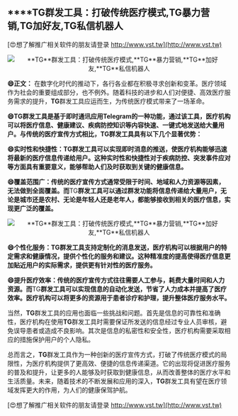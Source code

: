 ## ****TG**群发工具：打破传统医疗模式,**TG**暴力营销,**TG**加好友,**TG**私信机器人**

[😍想了解推广相关软件的朋友请登录 http://www.vst.tw](http://www.vst.tw)

 <center><img src="https://vst.tw/MP4/tuiguang/png/1.png" alt="**TG**群发工具：打破传统医疗模式,**TG**暴力营销,**TG**加好友,**TG**私信机器人"></center>

**😄正文：**
在数字化时代的推动下，各行各业都在积极寻求创新和变革。医疗领域作为社会的重要组成部分，也不例外。随着科技的进步和人们对便捷、高效医疗服务需求的提升，**TG**群发工具应运而生，为传统医疗模式带来了一场革命。

**😄**TG**群发工具是基于即时通讯应用Telegram的一种功能，通过该工具，医疗机构可以将医疗信息、健康建议、疾病防控知识等内容快速、一键式地发送给大量用户。与传统的医疗宣传方式相比，**TG**群发工具具有以下几个显著优势：**

**😄实时性和快捷性：**TG**群发工具可以实现即时消息的推送，使医疗机构能够迅速将最新的医疗信息传递给用户。这种实时性和快捷性对于疾病防控、突发事件应对等方面具有重要意义，能够帮助人们及时获取到关键的健康信息。**

**😄覆盖范围广：传统的医疗宣传方式通常受限于时间、地域和人力资源等因素，无法做到全面覆盖。而**TG**群发工具可以通过群发功能将信息传递给大量用户，无论是城市还是农村、无论是年轻人还是老年人，都能够接收到相关的医疗信息，实现更广泛的覆盖。**

 <center><img src="https://vst.tw/MP4/tuiguang/png/2.png" alt="**TG**群发工具：打破传统医疗模式,**TG**暴力营销,**TG**加好友,**TG**私信机器人"></center>

**😄个性化服务：**TG**群发工具支持定制化的消息发送，医疗机构可以根据用户的特定需求和健康情况，提供个性化的服务和建议。这种精准度的提高使得医疗信息更加贴近用户的实际需求，提供更有针对性的医疗服务。**

**😄提升医疗效率：传统的医疗宣传方式往往需要人工参与，耗费大量时间和人力资源。而**TG**群发工具可以实现信息的自动化发送，节省了人力成本并提高了医疗效率。医疗机构可以将更多的资源用于患者诊疗和护理，提升整体医疗服务水平。**

当然，**TG**群发工具的应用也面临一些挑战和问题。首先是信息的可靠性和准确性，医疗机构在使用**TG**群发工具时需要保证所发送的信息经过专业人员审核，避免误导患者或造成不良影响。其次是信息的私密性和安全性，医疗机构需要采取相应的措施保护用户的个人隐私。

总而言之，**TG**群发工具作为一种创新的医疗宣传方式，打破了传统医疗模式的局限性，为医疗机构提供了更高效、便捷的信息传递渠道。它的出现将促进医疗服务的普及和提升，让更多的人能够及时获取到健康信息，从而改善整体的医疗水平和生活质量。未来，随着技术的不断发展和应用的深入，**TG**群发工具有望在医疗领域发挥更大的作用，为人们的健康保驾护航。

[😍想了解推广相关软件的朋友请登录 http://www.vst.tw](http://www.vst.tw)



